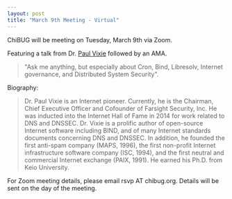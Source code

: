 ```yaml
---
layout: post
title: "March 9th Meeting - Virtual"
---
```

ChiBUG will be meeting on Tuesday, March 9th via Zoom. 

Featuring a talk from Dr. [Paul Vixie](https://en.wikipedia.org/wiki/Paul_Vixie) followed by an AMA.

> "Ask me anything, but especially about Cron, Bind, Libresolv, Internet governance, and Distributed System Security".


Biography:

> Dr. Paul Vixie is an Internet pioneer. Currently, he is the Chairman, Chief Executive Officer and Cofounder of Farsight Security, Inc. He was inducted into the Internet Hall of Fame in 2014 for work related to DNS and DNSSEC.  Dr. Vixie is a prolific author of open-source Internet software including BIND, and of many Internet standards documents concerning DNS and DNSSEC. In addition, he founded the first anti-spam company (MAPS, 1996), the first non-profit Internet infrastructure software company (ISC, 1994), and the first neutral and commercial Internet exchange (PAIX, 1991).  He earned his Ph.D. from Keio University.

For Zoom meeting details, please email rsvp AT chibug.org. Details will be sent on the day of the meeting.